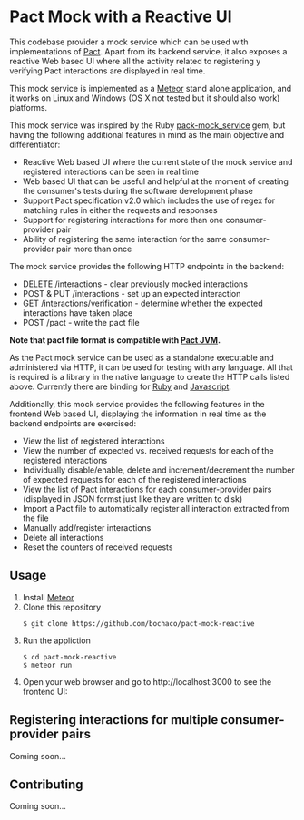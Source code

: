 # Pact Mock with a Reactive UI

This codebase provider a mock service which can be used with implementations of [Pact][pact]. Apart from its backend service, it also exposes a reactive Web based UI where all the activity related to registering y verifying Pact interactions are displayed in real time. 

This mock service is implemented as a [Meteor][meteor] stand alone application, and it works on Linux and Windows (OS X not tested but it should also work) platforms.

This mock service was inspired by the Ruby [pack-mock_service][pack-mock_service] gem, but having the following additional features in mind as the main objective and differentiator:
* Reactive Web based UI where the current state of the mock service and registered interactions can be seen in real time
* Web based UI that can be useful and helpful at the moment of creating the consumer's tests during the software development phase
* Support Pact specification v2.0 which includes the use of regex for matching rules in either the requests and responses
* Support for registering interactions for more than one consumer-provider pair
* Ability of registering the same interaction for the same consumer-provider pair more than once

The mock service provides the following HTTP endpoints in the backend:

* DELETE /interactions - clear previously mocked interactions
* POST & PUT /interactions - set up an expected interaction
* GET /interactions/verification - determine whether the expected interactions have taken place
* POST /pact - write the pact file

**Note that pact file format is compatible with [Pact JVM][pact-jvm].**

As the Pact mock service can be used as a standalone executable and administered via HTTP, it can be used for testing with any language. All that is required is a library in the native language to create the HTTP calls listed above. Currently there are binding for [Ruby][pact] and [Javascript][javascript].

Additionally, this mock service provides the following features in the frontend Web based UI, displaying the information in real time as the backend endpoints are exercised:

* View the list of registered interactions
* View the number of expected vs. received requests for each of the registered interactions
* Individually disable/enable, delete and increment/decrement the number of expected requests for each of the registered interactions
* View the list of Pact interactions for each consumer-provider pairs (displayed in JSON formst just like they are written to disk)
* Import a Pact file to automatically register all interaction extracted from the file
* Manually add/register interactions
* Delete all interactions
* Reset the counters of received requests

## Usage

1. Install [Meteor][meteor-install]
2. Clone this repository
   ```
   $ git clone https://github.com/bochaco/pact-mock-reactive
   ```
3. Run the appliction
   ```
   $ cd pact-mock-reactive
   $ meteor run
   ```
4. Open your web browser and go to http://localhost:3000 to see the frontend UI:

## Registering interactions for multiple consumer-provider pairs

Coming soon...

## Contributing

Coming soon...

[pact]: https://github.com/realestate-com-au/pact
[javascript]: https://github.com/DiUS/pact-consumer-js-dsl
[meteor]: http://www.meteor.com
[meteor-install]: https://www.meteor.com/install
[pack-mock_service]: https://github.com/bethesque/pact-mock_service
[pact-jvm]: https://github.com/DiUS/pact-jvm